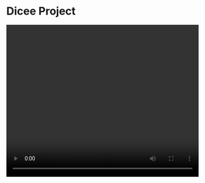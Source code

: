# Dicee Project


<video width="100%" height="400" autoplay>
<source src="./assets/gravacao.mp4" type="video/mp4">
Your browser does not support the video tag.
</video>
